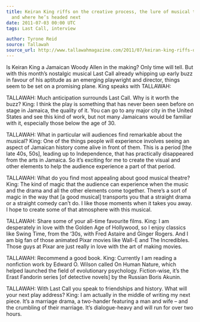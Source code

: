 ```yaml
---
title: Keiran King riffs on the creative process, the lure of musical theatre
  and where he’s headed next
date: 2011-07-03 00:00 UTC
tags: Last Call, interview

author: Tyrone Reid
source: Tallawah
source_url: http://www.tallawahmagazine.com/2011/07/keiran-king-riffs-on-creative-process.html
---
```


Is Keiran King a Jamaican Woody Allen in the making? Only time will tell. But
with this month’s nostalgic musical Last Call already whipping up early buzz in
favour of his aptitude as an emerging playwright and director, things seem to
be set on a promising plane. King speaks with TALLAWAH:

TALLAWAH: Much anticipation surrounds Last Call. Why is it worth the buzz?
King: I think the play is something that has never been seen before on stage in
Jamaica, the quality of it. You can go to any major city in the United States
and see this kind of work, but not many Jamaicans would be familiar with it,
especially those below the age of 30.

TALLAWAH: What in particular will audiences find remarkable about the musical?
King: One of the things people will experience involves seeing an aspect of
Jamaican history come alive in front of them. This is a period [the late 40s,
50s], leading up to Independence, that has practically disappeared from the
arts in Jamaica. So it’s exciting for me to create the visual and other
elements to help the audience experience a part of that period.

TALLAWAH: What do you find most appealing about good musical theatre?
King: The kind of magic that the audience can experience when the music and the
drama and all the other elements come together. There’s a sort of magic in the
way that [a good musical] transports you that a straight drama or a straight
comedy can’t do. I like those moments when it takes you away. I hope to create
some of that atmosphere with this musical.

TALLAWAH: Share some of your all-time favourite films.
King: I am desperately in love with the Golden Age of Hollywood, so I enjoy
classics like Swing Time, from the ‘30s, with Fred Astaire and Ginger Rogers.
And I am big fan of those animated Pixar movies like Wall-E and The
Incredibles. Those guys at Pixar are just really in love with the art of making
movies.

TALLAWAH: Recommend a good book.
King: Currently I am reading a nonfiction work by Edward O. Wilson called On
Human Nature, which helped launched the field of evolutionary psychology.
Fiction-wise, it’s the Erast Fandorin series [of detective novels] by the
Russian Boris Akunin.

TALLAWAH: With Last Call you speak to friendships and history. What will your
next play address?
King: I am actually in the middle of writing my next piece. It’s a marriage
drama, a two-hander featuring a man and wife – and the crumbling of their
marriage. It’s dialogue-heavy and will run for over two hours.
